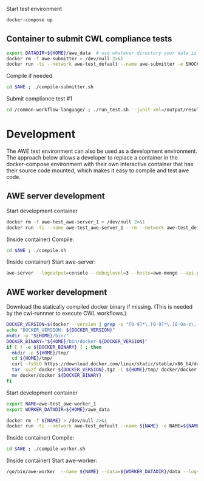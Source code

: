 

Start test environment
```bash
docker-compose up
```


## Container to submit CWL compliance tests
```bash
export DATADIR=${HOME}/awe_data  # use whatever directory your data is located in
docker rm -f awe-submitter > /dev/null 2>&1
docker run -ti --network awe-test_default --name awe-submitter -e SHOCK_SERVER="http://shock:7445" -e AWE_SERVER="http://awe-server:80" --workdir=/go/src/github.com/MG-RAST/AWE -v ${DATADIR}:${DATADIR}  -v ${HOME}/gopath/src:/go/src --entrypoint=/bin/ash mgrast/awe-submitter-testing
```


Compile if needed
```bash
cd $AWE ; ./compile-submitter.sh
```



Submit compliance test #1
```bash
cd /common-workflow-language/ ; ./run_test.sh --junit-xml=/output/result.xml --timeout=120 -n1 RUNNER=/go/bin/awe-cwl-submitter-wrapper.sh
```




# Development
The AWE test environment can also be used as a development environment. The approach below allows a developer to replace a container in the docker-compose environment with their own interactive container that has their source code mounted, which makes it easy to compile and test awe code.

## AWE server development
Start development container 
```bash
docker rm -f awe-test_awe-server_1 > /dev/null 2>&1
docker run -ti --name awe-test_awe-server_1 --rm --network awe-test_default --network-alias awe-server -p 81:80 -v ${HOME}/gopath/src:/go/src mgrast/awe-server
```

(Inside container) Compile:
```bash
cd $AWE ; ./compile.sh
```

(Inside container) Start awe-server:
```bash
awe-server --logoutput=console --debuglevel=3 --hosts=awe-mongo --api-port=80 --api-url='http://localhost:81' --title="test AWE server" --max_work_failure=1 --recover --max_client_failure=1000
```


## AWE worker development
Download the statically compiled docker binary if missing. (This is needed by the cwl-runnner to execute CWL workflows.)
```bash
DOCKER_VERSION=$(docker --version | grep -o "[0-9]*\.[0-9]*\.[0-9a-z\.-]*")
echo "DOCKER_VERSION: ${DOCKER_VERSION}"
mkdir -p "${HOME}/bin/"
DOCKER_BINARY="${HOME}/bin/docker-${DOCKER_VERSION}"
if [ ! -e ${DOCKER_BINARY} ] ; then
  mkdir -p ${HOME}/tmp/
  cd ${HOME}/tmp/
  curl -fsSLO https://download.docker.com/linux/static/stable/x86_64/docker-${DOCKER_VERSION}.tgz
  tar -xvzf docker-${DOCKER_VERSION}.tgz -C ${HOME}/tmp/ docker/docker
  mv docker/docker ${DOCKER_BINARY}
fi
```

Start development container 
```bash
export NAME=awe-test_awe-worker_1
export WORKER_DATADIR=${HOME}/awe_data

docker rm -f ${NAME} > /dev/null 2>&1
docker run -ti --network awe-test_default --name ${NAME} -e NAME=${NAME} -e WORKER_DATADIR=${WORKER_DATADIR} --workdir=/go/src/github.com/MG-RAST/AWE -v ${WORKER_DATADIR}:${WORKER_DATADIR}  -v ${DOCKER_BINARY}:/usr/local/bin/docker -v /var/run/docker.sock:/var/run/docker.sock -v ${HOME}/gopath/src:/go/src -v /tmp:/tmp  mgrast/awe-worker ash
```

(Inside container) Compile:
```bash
cd $AWE ; ./compile-worker.sh
```

(Inside container) Start awe-worker:
```bash
/go/bin/awe-worker  --name ${NAME} --data=${WORKER_DATADIR}/data --logs=${WORKER_DATADIR}/logs --workpath=${WORKER_DATADIR}/work  --serverurl=http://awe-server:80 --group=default --supported_apps=* --auto_clean_dir=false --debuglevel=3 
```


